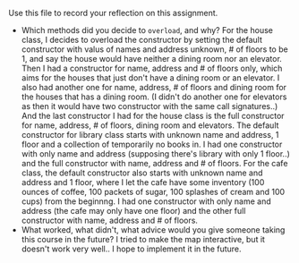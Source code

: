 Use this file to record your reflection on this assignment.

- Which methods did you decide to `overload`, and why?
For the house class, I decides to overload the constructor by setting the default constructor with valus of names and address unknown, # of floors to be 1, and say the house would have neither a dining room nor an elevator. Then I had a constructor for name, address and # of floors only, which aims for the houses that just don't have a dining room or an elevator. I also had another one for name, address, # of floors and dining room for the houses that has a dining room. (I didn't do another one for elevators as then it would have two constructor with the same call signatures..) And the last constructor I had for the house class is the full constructor for name, address, # of floors, dining room and elevators.
The default constructor for library class starts with unknown name and address, 1 floor and a collection of temporarily no books in. I had one constructor with only name and address (supposing there's library with only 1 floor..) and the full constructor with name, address and # of floors.
For the cafe class, the default constructor also starts with unknown name and address and 1 floor, where I let the cafe have some inventory (100 ounces of coffee, 100 packets of sugar, 100 splashes of cream and 100 cups) from the beginnng. I had one constructor with only name and address (the cafe may only have one floor) and the other full constructor with name, address and # of floors.
- What worked, what didn't, what advice would you give someone taking this course in the future?
I tried to make the map interactive, but it doesn't work very well.. I hope to implement it in the future.